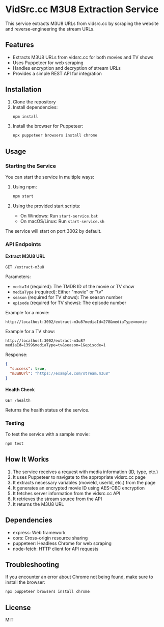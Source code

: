 # VidSrc.cc M3U8 Extraction Service

This service extracts M3U8 URLs from vidsrc.cc by scraping the website and reverse-engineering the stream URLs.

## Features

- Extracts M3U8 URLs from vidsrc.cc for both movies and TV shows
- Uses Puppeteer for web scraping
- Handles encryption and decryption of stream URLs
- Provides a simple REST API for integration

## Installation

1. Clone the repository
2. Install dependencies:
   ```bash
   npm install
   ```
3. Install the browser for Puppeteer:
   ```bash
   npx puppeteer browsers install chrome
   ```

## Usage

### Starting the Service

You can start the service in multiple ways:

1. Using npm:
   ```bash
   npm start
   ```

2. Using the provided start scripts:
   - On Windows: Run `start-service.bat`
   - On macOS/Linux: Run `start-service.sh`

The service will start on port 3002 by default.

### API Endpoints

#### Extract M3U8 URL

```
GET /extract-m3u8
```

Parameters:
- `mediaId` (required): The TMDB ID of the movie or TV show
- `mediaType` (required): Either "movie" or "tv"
- `season` (required for TV shows): The season number
- `episode` (required for TV shows): The episode number

Example for a movie:
```
http://localhost:3002/extract-m3u8?mediaId=278&mediaType=movie
```

Example for a TV show:
```
http://localhost:3002/extract-m3u8?mediaId=1399&mediaType=tv&season=1&episode=1
```

Response:
```json
{
  "success": true,
  "m3u8Url": "https://example.com/stream.m3u8"
}
```

#### Health Check

```
GET /health
```

Returns the health status of the service.

### Testing

To test the service with a sample movie:

```bash
npm test
```

## How It Works

1. The service receives a request with media information (ID, type, etc.)
2. It uses Puppeteer to navigate to the appropriate vidsrc.cc page
3. It extracts necessary variables (movieId, userId, etc.) from the page
4. It generates an encrypted movie ID using AES-CBC encryption
5. It fetches server information from the vidsrc.cc API
6. It retrieves the stream source from the API
7. It returns the M3U8 URL

## Dependencies

- express: Web framework
- cors: Cross-origin resource sharing
- puppeteer: Headless Chrome for web scraping
- node-fetch: HTTP client for API requests

## Troubleshooting

If you encounter an error about Chrome not being found, make sure to install the browser:

```bash
npx puppeteer browsers install chrome
```

## License

MIT